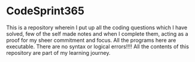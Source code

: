  # CodeSprint365
This is a repository wherein I put up all the coding questions which I have solved, few of the self made notes and when I complete them, acting as a proof for my sheer commitment and focus.
All the programs here are executable.
There are no syntax or logical errors!!!!
All the contents of this repository are part of my learning journey.
